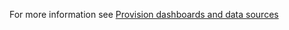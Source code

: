 For more information see [Provision dashboards and data sources](https://grafana.com/tutorials/provision-dashboards-and-data-sources/)